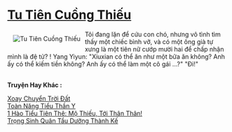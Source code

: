 <a href="https://truyentiki.com/tu-tien-cuong-thieu.31807/" title="Tu Tiên Cuồng Thiếu"><h1>Tu Tiên Cuồng Thiếu</h1></a><div style="display:table"><img align="right" style="float: left; padding: 10px;" src="https://truyentiki.com/a/img/str/src/31807.jpg" alt="Tu Tiên Cuồng Thiếu">Tôi đang lặn để cứu con chó, nhưng vô tình tìm thấy một chiếc bình vỡ, và có một ông già tự xưng là một tiên nữ cướp mười hai để chấp nhận mình là đệ tử? ! Yang Yiyun: "Xiuxian có thể ăn như một bữa ăn không? Anh ấy có thể kiếm tiền không? Anh ấy có thể làm một cô gái ...?" "Đi!"</div><p><br><b>Truyện Hay Khác :</b></p><a href="https://truyentiki.com/xoay-chuyen-troi-dat.31806/" alt="Xoay Chuyển Trời Đất">Xoay Chuyển Trời Đất</a><br/><a href="https://github.com/nownovels/topcv/tree/master/truyenhay/31701/README.md" alt="Toàn Năng Tiểu Thần Y">Toàn Năng Tiểu Thần Y</a><br/><a href="https://www.wattpad.com/story/229025600-1-ho-tiu-tin-th-m-thiu,-ti-thn-thn" alt="1 Hào Tiểu Tiên Thê: Mộ Thiếu, Tới Thân Thân!">1 Hào Tiểu Tiên Thê: Mộ Thiếu, Tới Thân Thân!</a><br/><a href="https://github.com/nownovels/topcv/tree/master/truyenhay/31650/README.md" alt="Trọng Sinh Quân Tẩu Dưỡng Thành Kế">Trọng Sinh Quân Tẩu Dưỡng Thành Kế</a><br/>